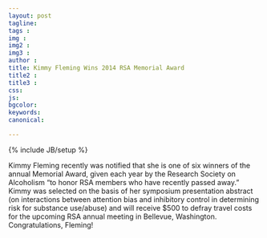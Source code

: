 ```yaml
---
layout: post
tagline: 
tags : 
img : 
img2 :
img3 : 
author : 
title: Kimmy Fleming Wins 2014 RSA Memorial Award
title2 : 
title3 : 
css: 
js: 
bgcolor: 
keywords: 
canonical:

---
```

{% include JB/setup %}




Kimmy Fleming recently was notified that she is one of six winners of the annual Memorial Award, given each year by the Research Society on Alcoholism “to honor RSA members who have recently passed away.” <!--readmore--> Kimmy was selected on the basis of her symposium presentation abstract (on interactions between attention bias and inhibitory control in determining risk for substance use/abuse) and will receive $500 to defray travel costs for the upcoming RSA annual meeting in Bellevue, Washington. Congratulations, Fleming!
